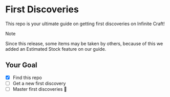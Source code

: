 # First Discoveries
This repo is your ultimate guide on getting first discoveries on Infinite Craft!
> [!NOTE]
> Since this release, some items may be taken by others, because of this we added an Estimated Stock feature on our guide.

## Your Goal
- [x] Find this repo
- [ ] Get a new first discovery
- [ ] Master first discoveries 🥷
